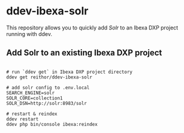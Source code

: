 
# ddev-ibexa-solr

This repository allows you to quickly add *Solr* to an Ibexa DXP project running with ddev.

## Add Solr to an existing Ibexa DXP project

```

# run `ddev get` in Ibexa DXP project directory
ddev get reithor/ddev-ibexa-solr

# add solr config to .env.local
SEARCH_ENGINE=solr
SOLR_CORE=collection1
SOLR_DSN=http://solr:8983/solr

# restart & reindex
ddev restart
ddev php bin/console ibexa:reindex

```

